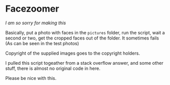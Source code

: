 # Facezoomer
*I am so sorry for making this*

Basically, put a photo with faces in the `pictures` folder, run the script, wait a second or two, get the cropped faces out of the folder. It sometimes fails (As can be seen in the test photos)

Copyright of the supplied images goes to the copyright holders.

I pulled this script togeather from a stack overflow answer, and some other stuff, there is almost no original code in here.

Please be nice with this.
